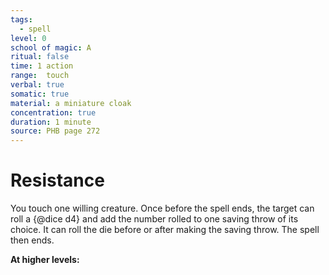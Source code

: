 ```yaml
---
tags:
  - spell
level: 0
school of magic: A
ritual: false
time: 1 action
range:  touch
verbal: true
somatic: true
material: a miniature cloak
concentration: true
duration: 1 minute
source: PHB page 272
---
```

# Resistance
You touch one willing creature. Once before the spell ends, the target can roll a {@dice d4} and add the number rolled to one saving throw of its choice. It can roll the die before or after making the saving throw. The spell then ends.

**At higher levels:** 
